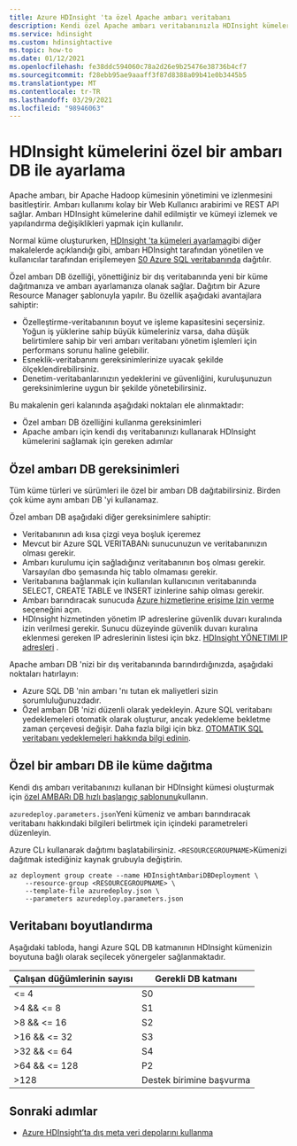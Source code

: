 ```yaml
---
title: Azure HDInsight 'ta özel Apache ambarı veritabanı
description: Kendi özel Apache ambarı veritabanınızla HDInsight kümeleri oluşturmayı öğrenin.
ms.service: hdinsight
ms.custom: hdinsightactive
ms.topic: how-to
ms.date: 01/12/2021
ms.openlocfilehash: fe38ddc594060c78a2d26e9b25476e38736b4cf7
ms.sourcegitcommit: f28ebb95ae9aaaff3f87d8388a09b41e0b3445b5
ms.translationtype: MT
ms.contentlocale: tr-TR
ms.lasthandoff: 03/29/2021
ms.locfileid: "98946063"
---
```

# <a name="set-up-hdinsight-clusters-with-a-custom-ambari-db"></a>HDInsight kümelerini özel bir ambarı DB ile ayarlama

Apache ambarı, bir Apache Hadoop kümesinin yönetimini ve izlenmesini basitleştirir. Ambarı kullanımı kolay bir Web Kullanıcı arabirimi ve REST API sağlar. Ambarı HDInsight kümelerine dahil edilmiştir ve kümeyi izlemek ve yapılandırma değişiklikleri yapmak için kullanılır.

Normal küme oluştururken, [HDInsight 'ta kümeleri ayarlama](hdinsight-hadoop-provision-linux-clusters.md)gibi diğer makalelerde açıklandığı gibi, ambarı HDInsight tarafından yönetilen ve kullanıcılar tarafından erişilemeyen [S0 Azure SQL veritabanında](../azure-sql/database/resource-limits-dtu-single-databases.md#standard-service-tier) dağıtılır.

Özel ambarı DB özelliği, yönettiğiniz bir dış veritabanında yeni bir küme dağıtmanıza ve ambarı ayarlamanıza olanak sağlar. Dağıtım bir Azure Resource Manager şablonuyla yapılır. Bu özellik aşağıdaki avantajlara sahiptir:

- Özelleştirme-veritabanının boyut ve işleme kapasitesini seçersiniz. Yoğun iş yüklerine sahip büyük kümeleriniz varsa, daha düşük belirtimlere sahip bir veri ambarı veritabanı yönetim işlemleri için performans sorunu haline gelebilir.
- Esneklik-veritabanını gereksinimlerinize uyacak şekilde ölçeklendirebilirsiniz.
- Denetim-veritabanlarınızın yedeklerini ve güvenliğini, kuruluşunuzun gereksinimlerine uygun bir şekilde yönetebilirsiniz.

Bu makalenin geri kalanında aşağıdaki noktaları ele alınmaktadır:

- Özel ambarı DB özelliğini kullanma gereksinimleri
- Apache ambarı için kendi dış veritabanınızı kullanarak HDInsight kümelerini sağlamak için gereken adımlar

## <a name="custom-ambari-db-requirements"></a>Özel ambarı DB gereksinimleri

Tüm küme türleri ve sürümleri ile özel bir ambarı DB dağıtabilirsiniz. Birden çok küme aynı ambarı DB 'yi kullanamaz.

Özel ambarı DB aşağıdaki diğer gereksinimlere sahiptir:

- Veritabanının adı kısa çizgi veya boşluk içeremez
- Mevcut bir Azure SQL VERITABANı sunucunuzun ve veritabanınızın olması gerekir.
- Ambarı kurulumu için sağladığınız veritabanının boş olması gerekir. Varsayılan dbo şemasında hiç tablo olmaması gerekir.
- Veritabanına bağlanmak için kullanılan kullanıcının veritabanında SELECT, CREATE TABLE ve INSERT izinlerine sahip olması gerekir.
- Ambarı barındıracak sunucuda [Azure hizmetlerine erişime Izin verme](../azure-sql/database/vnet-service-endpoint-rule-overview.md#azure-portal-steps) seçeneğini açın.
- HDInsight hizmetinden yönetim IP adreslerine güvenlik duvarı kuralında izin verilmesi gerekir. Sunucu düzeyinde güvenlik duvarı kuralına eklenmesi gereken IP adreslerinin listesi için bkz. [HDInsight YÖNETIMI IP adresleri](hdinsight-management-ip-addresses.md) .

Apache ambarı DB 'nizi bir dış veritabanında barındırdığınızda, aşağıdaki noktaları hatırlayın:

- Azure SQL DB 'nin ambarı 'nı tutan ek maliyetleri sizin sorumluluğunuzdadır.
- Özel ambarı DB 'nizi düzenli olarak yedekleyin. Azure SQL veritabanı yedeklemeleri otomatik olarak oluşturur, ancak yedekleme bekletme zaman çerçevesi değişir. Daha fazla bilgi için bkz. [OTOMATIK SQL veritabanı yedeklemeleri hakkında bilgi edinin](../azure-sql/database/automated-backups-overview.md).

## <a name="deploy-clusters-with-a-custom-ambari-db"></a>Özel bir ambarı DB ile küme dağıtma

Kendi dış ambarı veritabanınızı kullanan bir HDInsight kümesi oluşturmak için [özel AMBARı DB hızlı başlangıç şablonunu](https://github.com/Azure/azure-quickstart-templates/tree/master/101-hdinsight-custom-ambari-db)kullanın.

`azuredeploy.parameters.json`Yeni kümeniz ve ambarı barındıracak veritabanı hakkındaki bilgileri belirtmek için içindeki parametreleri düzenleyin.

Azure CLı kullanarak dağıtımı başlatabilirsiniz. `<RESOURCEGROUPNAME>`Kümenizi dağıtmak istediğiniz kaynak grubuyla değiştirin.

```azurecli
az deployment group create --name HDInsightAmbariDBDeployment \
    --resource-group <RESOURCEGROUPNAME> \
    --template-file azuredeploy.json \
    --parameters azuredeploy.parameters.json
```

## <a name="database-sizing"></a>Veritabanı boyutlandırma

Aşağıdaki tabloda, hangi Azure SQL DB katmanının HDInsight kümenizin boyutuna bağlı olarak seçilecek yönergeler sağlanmaktadır.

| Çalışan düğümlerinin sayısı | Gerekli DB katmanı |
|---|---|
| <= 4 | S0 |
| >4 && <= 8 | S1 |
| >8 && <= 16 | S2 |
| >16 && <= 32 | S3 |
| >32 && <= 64 | S4 |
| >64 && <= 128 | P2 |
| >128 | Destek birimine başvurma |

## <a name="next-steps"></a>Sonraki adımlar

- [Azure HDInsight’ta dış meta veri depolarını kullanma](hdinsight-use-external-metadata-stores.md)
